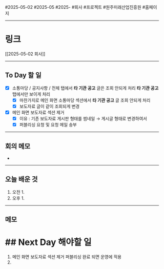 #2025-05-02 #2025-05 #2025- 
#회사 #프로젝트 #원주미래산업진흥원 #홈페이지


------
# 링크 
[[2025-05-02 회사]]

---
## To Day 할 일
- [x] 소통마당 / 공지사항 / 전체 탭에서 **타 기관 공고** 글은 조회 안되게 처리
      **타 기관 공고** 탭에서만 보이게 처리
    - [x] 마찬가지로 메인 화면 소통마당 섹션에서 **타 기관 공고** 글 조회 안되게 처리
    - [x] 보도자료 글이 같이 조회되게 변경
- [x] 메인 화면 보도자료 섹션 제거 
    - [x] 이유 : 기존 보도자료 게시판 형태를 썸네일 → 게시글 형태로 변경하여서
    - [x] 퍼블리싱 요청 및 요청 메일 송부
---
## 회의 메모
- 
---
## 오늘 배운 것
1. 오전
    1. 
2. 오후
    1. 
---
## 메모


# ## Next Day 해야할 일
1. 메인 화면 보도자료 섹션 제거 퍼블리싱 완료 되면
   운영에 적용
2. 
